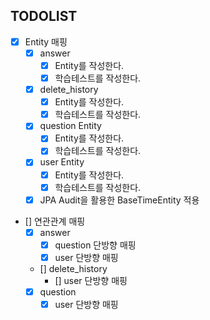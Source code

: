 ## TODOLIST
- [x] Entity 매핑
  - [x] answer
      - [x] Entity를 작성한다.
      - [x] 학습테스트를 작성한다.
  - [x] delete_history 
      - [x] Entity를 작성한다.
      - [x] 학습테스트를 작성한다.
  - [x] question Entity
      - [x] Entity를 작성한다.
      - [x] 학습테스트를 작성한다.
  - [x] user Entity
      - [x] Entity를 작성한다.
      - [x] 학습테스트를 작성한다.
  - [x] JPA Audit을 활용한 BaseTimeEntity 적용
- [] 연관관계 매핑
  - [x] answer
    - [x] question 단방향 매핑
    - [x] user 단방향 매핑
  - [] delete_history
    - [] user 단방향 매핑
  - [x] question
    - [x] user 단방향 매핑